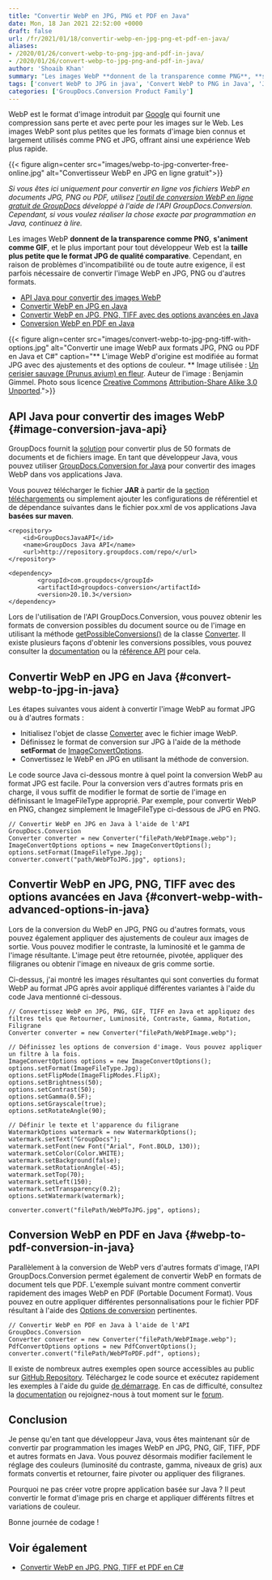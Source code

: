 ```yaml
---
title: "Convertir WebP en JPG, PNG et PDF en Java"
date: Mon, 18 Jan 2021 22:52:00 +0000
draft: false
url: /fr/2021/01/18/convertir-webp-en-jpg-png-et-pdf-en-java/
aliases:
- /2020/01/26/convert-webp-to-png-jpg-and-pdf-in-java/
- /2020/01/26/convert-webp-to-jpg-png-and-pdf-in-java/
author: 'Shoaib Khan'
summary: "Les images WebP **donnent de la transparence comme PNG**, **s'animent comme GIF**, et le plus important pour tout développeur Web est la **taille plus petite que le format JPG de qualité comparative**. Cependant, en raison de problèmes d'incompatibilité ou de toute autre exigence, il est parfois nécessaire de convertir l'image WebP en JPG, PNG ou d'autres formats."
tags: ['convert WebP to JPG in java', 'Convert WebP to PNG in Java', 'Java Convert WebP', 'Java WebP to JPG', 'Java WebP to PDF', 'Java WebP to PNG']
categories: ['GroupDocs.Conversion Product Family']
---
```


WebP est le format d'image introduit par [Google][1] qui fournit une compression sans perte et avec perte pour les images sur le Web. Les images WebP sont plus petites que les formats d'image bien connus et largement utilisés comme PNG et JPG, offrant ainsi une expérience Web plus rapide.



{{< figure align=center src="images/webp-to-jpg-converter-free-online.jpg" alt="Convertisseur WebP en JPG en ligne gratuit">}}


_Si vous êtes ici uniquement pour convertir en ligne vos fichiers WebP en documents JPG, PNG ou PDF, utilisez [l'outil de conversion WebP en ligne gratuit de GroupDocs][2] développé à l'aide de l'API GroupDocs.Conversion. Cependant, si vous voulez réaliser la chose exacte par programmation en Java, continuez à lire._

Les images WebP **donnent de la transparence comme PNG**, **s'animent comme GIF**, et le plus important pour tout développeur Web est la **taille plus petite que le format JPG de qualité comparative**. Cependant, en raison de problèmes d'incompatibilité ou de toute autre exigence, il est parfois nécessaire de convertir l'image WebP en JPG, PNG ou d'autres formats.

* [API Java pour convertir des images WebP][3]
* [Convertir WebP en JPG en Java][4]
* [Convertir WebP en JPG, PNG, TIFF avec des options avancées en Java][5]
* [Conversion WebP en PDF en Java][6]



{{< figure align=center src="images/convert-webp-to-jpg-png-tiff-with-options.jpg" alt="Convertir une image WebP aux formats JPG, PNG ou PDF en Java et C#" caption="** L'image WebP d'origine est modifiée au format JPG avec des ajustements et des options de couleur. ** Image utilisée : [Un cerisier sauvage (Prunus avium) en fleur][7]. Auteur de l'image : Benjamin Gimmel. Photo sous licence [Creative Commons][8] [Attribution-Share Alike 3.0 Unported][9].">}}


## API Java pour convertir des images WebP {#image-conversion-java-api}

GroupDocs fournit la [solution][10] pour convertir plus de 50 formats de documents et de fichiers image. En tant que développeur Java, vous pouvez utiliser [GroupDocs.Conversion for Java][11] pour convertir des images WebP dans vos applications Java.

Vous pouvez télécharger le fichier **JAR** à partir de la [section téléchargements][12] ou simplement ajouter les configurations de référentiel et de dépendance suivantes dans le fichier pox.xml de vos applications Java **basées sur maven**.

```
<repository>
	<id>GroupDocsJavaAPI</id>
	<name>GroupDocs Java API</name>
	<url>http://repository.groupdocs.com/repo/</url>
</repository>
```
```
<dependency>
        <groupId>com.groupdocs</groupId>
        <artifactId>groupdocs-conversion</artifactId>
        <version>20.10.3</version> 
</dependency>
```

Lors de l'utilisation de l'API GroupDocs.Conversion, vous pouvez obtenir les formats de conversion possibles du document source ou de l'image en utilisant la méthode [getPossibleConversions()][13] de la classe [Converter][14]. Il existe plusieurs façons d'obtenir les conversions possibles, vous pouvez consulter la [documentation][15] ou la [référence API][16] pour cela.

## Convertir WebP en JPG en Java {#convert-webp-to-jpg-in-java}

Les étapes suivantes vous aident à convertir l'image WebP au format JPG ou à d'autres formats :

* Initialisez l'objet de classe [Converter][17] avec le fichier image WebP.
* Définissez le format de conversion sur JPG à l'aide de la méthode **setFormat** de [ImageConvertOptions][18].
* Convertissez le WebP en JPG en utilisant la méthode de conversion.

Le code source Java ci-dessous montre à quel point la conversion WebP au format JPG est facile. Pour la conversion vers d'autres formats pris en charge, il vous suffit de modifier le format de sortie de l'image en définissant le ImageFileType approprié. Par exemple, pour convertir WebP en PNG, changez simplement le ImageFileType ci-dessous de JPG en PNG.

```
// Convertir WebP en JPG en Java à l'aide de l'API GroupDocs.Conversion
Converter converter = new Converter("filePath/WebPImage.webp");
ImageConvertOptions options = new ImageConvertOptions();
options.setFormat(ImageFileType.Jpg);
converter.convert("path/WebPToJPG.jpg", options);
```

## Convertir WebP en JPG, PNG, TIFF avec des options avancées en Java {#convert-webp-with-advanced-options-in-java}

Lors de la conversion du WebP en JPG, PNG ou d'autres formats, vous pouvez également appliquer des ajustements de couleur aux images de sortie. Vous pouvez modifier le contraste, la luminosité et le gamma de l'image résultante. L'image peut être retournée, pivotée, appliquer des filigranes ou obtenir l'image en niveaux de gris comme sortie.

Ci-dessus, j'ai montré les images résultantes qui sont converties du format WebP au format JPG après avoir appliqué différentes variantes à l'aide du code Java mentionné ci-dessous.

```
// Convertissez WebP en JPG, PNG, GIF, TIFF en Java et appliquez des filtres tels que Retourner, Luminosité, Contraste, Gamma, Rotation, Filigrane 
Converter converter = new Converter("filePath/WebPImage.webp");

// Définissez les options de conversion d'image. Vous pouvez appliquer un filtre à la fois.
ImageConvertOptions options = new ImageConvertOptions();
options.setFormat(ImageFileType.Jpg);
options.setFlipMode(ImageFlipModes.FlipX);
options.setBrightness(50);
options.setContrast(50);
options.setGamma(0.5F);
options.setGrayscale(true);
options.setRotateAngle(90);

// Définir le texte et l'apparence du filigrane 
WatermarkOptions watermark = new WatermarkOptions();
watermark.setText("GroupDocs");
watermark.setFont(new Font("Arial", Font.BOLD, 130));
watermark.setColor(Color.WHITE);
watermark.setBackground(false);
watermark.setRotationAngle(-45);
watermark.setTop(70);
watermark.setLeft(150);
watermark.setTransparency(0.2);
options.setWatermark(watermark);

converter.convert("filePath/WebPToJPG.jpg", options);
```

## Conversion WebP en PDF en Java {#webp-to-pdf-conversion-in-java}

Parallèlement à la conversion de WebP vers d'autres formats d'image, l'API GroupDocs.Conversion permet également de convertir WebP en formats de document tels que PDF. L'exemple suivant montre comment convertir rapidement des images WebP en PDF (Portable Document Format). Vous pouvez en outre appliquer différentes personnalisations pour le fichier PDF résultant à l'aide des [Options de conversion][19] pertinentes.

```
// Convertir WebP en PDF en Java à l'aide de l'API GroupDocs.Conversion
Converter converter = new Converter("filePath/WebPImage.webp");
PdfConvertOptions options = new PdfConvertOptions();
converter.convert("filePath/WebPToPDF.pdf", options);
```

Il existe de nombreux autres exemples open source accessibles au public sur [GitHub Repository][20]. Téléchargez le code source et exécutez rapidement les exemples à l'aide du guide [de démarrage][21]. En cas de difficulté, consultez la [documentation][22] ou rejoignez-nous à tout moment sur le [forum][23].

## Conclusion

Je pense qu'en tant que développeur Java, vous êtes maintenant sûr de convertir par programmation les images WebP en JPG, PNG, GIF, TIFF, PDF et autres formats en Java. Vous pouvez désormais modifier facilement le réglage des couleurs (luminosité du contraste, gamma, niveaux de gris) aux formats convertis et retourner, faire pivoter ou appliquer des filigranes.

Pourquoi ne pas créer votre propre application basée sur Java ? Il peut convertir le format d'image pris en charge et appliquer différents filtres et variations de couleur.

Bonne journée de codage !

## Voir également

* [Convertir WebP en JPG, PNG, TIFF et PDF en C#][24]







[1]: https://developers.google.com/speed/webp
[2]: https://products.groupdocs.app/conversion/webp-to-jpg
[3]: #image-conversion-java-api
[4]: #convert-webp-to-jpg-in-java
[5]: #convert-webp-with-advanced-options-in-java
[6]: #webp-to-pdf-conversion-in-java
[7]: http://commons.wikimedia.org/wiki/File:Fr%C3%BChling_bl%C3%BChender_Kirschenbaum.jpg
[8]: http://en.wikipedia.org/wiki/en:Creative_Commons
[9]: http://creativecommons.org/licenses/by-sa/3.0/deed.en
[10]: https://products.groupdocs.com/conversion
[11]: https://products.groupdocs.com/conversion/java
[12]: https://downloads.groupdocs.com/conversion/java
[13]: https://apireference.groupdocs.com/conversion/java/com.groupdocs.conversion/Converter#getAllPossibleConversions()
[14]: https://apireference.groupdocs.com/conversion/java/com.groupdocs.conversion/Converter
[15]: https://docs.groupdocs.com/conversion/java/get-possible-conversions/
[16]: https://apireference.groupdocs.com/conversion/java/com.groupdocs.conversion/Converter#getPossibleConversions()
[17]: https://apireference.groupdocs.com/conversion/java/com.groupdocs.conversion/Converter
[18]: https://apireference.groupdocs.com/conversion/java/com.groupdocs.conversion.options.convert/ImageConvertOptions
[19]: https://apireference.groupdocs.com/conversion/java/com.groupdocs.conversion.options.convert/package-frame
[20]: https://github.com/groupdocs-conversion/GroupDocs.Conversion-for-Java
[21]: https://docs.groupdocs.com/display/conversionjava/Getting+Started
[22]: https://docs.groupdocs.com/display/conversionjava/Home
[23]: https://forum.groupdocs.com/c/conversion
[24]: https://blog.groupdocs.com/2020/06/30/convert-webp-to-jpg-png-tiff-and-pdf-in-csharp/


